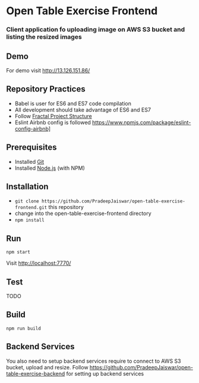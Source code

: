 # Open Table Exercise Frontend

### Client application fo uploading image on AWS S3 bucket and listing the resized images

## Demo
For demo visit http://13.126.151.86/

## Repository Practices

* Babel is user for ES6 and ES7 code compilation
* All development should take advantage of ES6 and ES7
* Follow [Fractal Project Structure](https://github.com/davezuko/react-redux-starter-kit/wiki/Fractal-Project-Structure)
* Eslint Airbnb config is followed https://www.npmjs.com/package/eslint-config-airbnb]
## Prerequisites

* Installed [Git](http://git-scm.com/)
* Installed [Node.js](http://nodejs.org/) (with NPM)

## Installation

* `git clone https://github.com/PradeepJaiswar/open-table-exercise-frontend.git` this repository
* change into the open-table-exercise-frontend directory
* `npm install`

## Run

`npm start`

Visit [http://localhost:7770/](http://localhost:7770/)

## Test

TODO

## Build

`npm run build`

## Backend Services
You also need to setup backend services require to connect to AWS S3 bucket, upload and resize.
Follow https://github.com/PradeepJaiswar/open-table-exercise-backend for setting up  backend services






